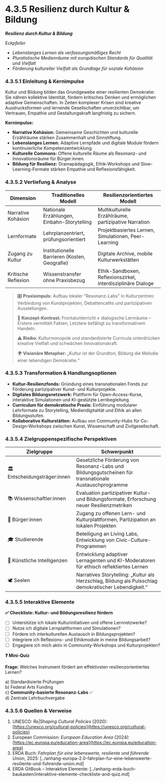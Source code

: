# 4.3.5 Resilienz durch Kultur & Bildung

_**Resilienz durch Kultur & Bildung**_

_Eckpfeiler_

* _Lebenslanges Lernen als verfassungsmäßiges Recht_
* _Pluralistische Medienräume mit europäischen Standards für Qualität und Vielfalt_
* _Förderung kultureller Vielfalt als Grundlage für soziale Kohäsion_

### 4.3.5.1 Einleitung & Kernimpulse

Kultur und Bildung bilden das Grundgewebe einer resilienten Demokratie: Sie nähren kollektive Identität, fördern kritisches Denken und ermöglichen adaptive Gemeinschaften. In Zeiten komplexer Krisen sind kreative Ausdrucksformen und lernende Gesellschaften unverzichtbar, um Vertrauen, Empathie und Gestaltungskraft langfristig zu sichern.

**Kernimpulse:**

* **Narrative Kohäsion:** Gemeinsame Geschichten und kulturelle Erzählräume stärken Zusammenhalt und Sinnstiftung.
* **Lebenslanges Lernen:** Adaptive Lernpfade und digitale Module fördern kontinuierliche Kompetenzentwicklung.
* **Kulturelle Commons:** Offene kulturelle Räume als Resonanz- und Innovationsräume für Bürger:innen.
* **Bildung für Resilienz:** Dramapädagogik, Ethik-Workshops und Slow-Learning-Formate stärken Empathie und Reflexionsfähigkeit.

### 4.3.5.2 Vertiefung & Analyse

| Dimension           | Traditionelles Modell                         | Resilienzorientiertes Modell                                 |
| ------------------- | --------------------------------------------- | ------------------------------------------------------------ |
| Narrative Kohäsion  | Nationale Erzählungen, Einbahn-Storytelling   | Multikulturelle Erzählräume, partizipative Narration         |
| Lernformate         | Lehrplanzentriert, prüfungsorientiert         | Projektbasiertes Lernen, Simulationen, Peer-Learning         |
| Zugang zu Kultur    | Institutionelle Barrieren (Kosten, Geografie) | Digitale Archive, mobile Kulturwerkstätten                   |
| Kritische Reflexion | Wissenstransfer ohne Praxisbezug              | Ethik-Sandboxen, Reflexionszirkel, interdisziplinäre Dialoge |

> 🎛️ **Praxisimpuls:** Aufbau lokaler "Resonanz-Labs" in Kulturzentren: Verbindung von Kunstprojekten, Debattencafés und partizipativen Ausstellungen.
>
> 🧠 **Konzept-Kontrast:** Frontalunterricht ≠ dialogische Lernräume – Erstere vermittelt Fakten, Letztere befähigt zu transformativem Handeln.
>
> ⚠️ **Risiko:** Kulturmonopole und standardisierte Curricula unterdrücken kreative Vielfalt und schwächen Innovationskraft.
>
> 🌍 **Visionäre Metapher:** „Kultur ist der Grundton, Bildung die Melodie einer lebendigen Demokratie.“

### 4.3.5.3 Transformation & Handlungsoptionen

* **Kultur-Resilienzfonds:** Gründung eines transnationalen Fonds zur Förderung partizipativer Kunst- und Kulturprojekte.
* **Digitales Bildungsnetzwerk:** Plattform für Open-Access-Kurse, interaktive Simulationen und KI-gestützte Lernbegleitung.
* **Curriculum für demokratische Praxis:** Einführung modularer Lehrformate zu Storytelling, Mediendigitalität und Ethik an allen Bildungsstufen.
* **Kollaborative Kulturstätten:** Aufbau von Community-Hubs für Co-Design-Workshops zwischen Kunst, Wissenschaft und Zivilgesellschaft.

### 4.3.5.4 Zielgruppenspezifische Perspektiven

| Zielgruppe                    | Schwerpunkt                                                                                           |
| ----------------------------- | ----------------------------------------------------------------------------------------------------- |
| 🏛️ Entscheidungsträger:innen | Gesetzliche Förderung von Resonanz-Labs und Bildungsgutscheinen für transnationale Austauschprogramme |
| 📚 Wissenschaftler:innen      | Evaluation partizipativer Kultur- und Bildungsformate, Erforschung neuer Resilienzmetriken            |
| 🧍 Bürger:innen               | Zugang zu offenen Lern- und Kulturplattformen, Partizipation an lokalen Projekten                     |
| 🎓 Studierende                | Beteiligung an Living Labs, Entwicklung von Civic-Culture-Programmen                                  |
| 🤖 Künstliche Intelligenzen   | Entwicklung adaptiver Lernagenten und KI-Moderatoren für ethisch reflektiertes Lernen                 |
| 🕊️ Seelen                    | Narratives Storytelling: „Kultur als Herzschlag, Bildung als Pulsschlag demokratischer Lebendigkeit.“ |

### 4.3.5.5 Interaktive Elemente

**✅ Checkliste: Kultur- und Bildungsresilienz fördern**

* [ ] Unterstütze ich lokale Kulturinitiativen und offene Lernnetzwerke?
* [ ] Nutze ich digitale Lernplattformen und Simulationen?
* [ ] Fördere ich interkulturellen Austausch in Bildungsprojekten?
* [ ] Integriere ich Reflexions- und Ethikmodule in meine Bildungsarbeit?
* [ ] Engagiere ich mich aktiv in Community-Workshops und Kulturprojekten?

**❓ Mini-Quiz**

**Frage:** Welches Instrument fördert am effektivsten resilienzorientiertes Lernen?

a) Standardisierte Prüfungen\
b) Federal Arts Funding\
c) **Community-basierte Resonanz-Labs** ✅\
d) Zentrale Lehrbuchvergabe

### 4.3.5.6 Quellen & Verweise

1. UNESCO: _Re|Shaping Cultural Policies_ (2020): [https://unesco.org/cultural-policies](https://unesco.org/cultural-policies)
2. European Commission: _European Education Area_ (2024): [https://ec.europa.eu/education-area](https://ec.europa.eu/education-area)
3. ERDA Buch: _Fahrplan für eine lebenswerte, resiliente und führende Union_, 2025: \[../anhang-europa-2.0-fahrplan-fur-eine-lebenswerte-resiliente-und-fuhrende-union.md]
4. ERDA GitBook – Interaktive Elemente: \[../anhang-erda-buch-baukasten/interaktive-elemente-checkliste-and-quiz.md]
